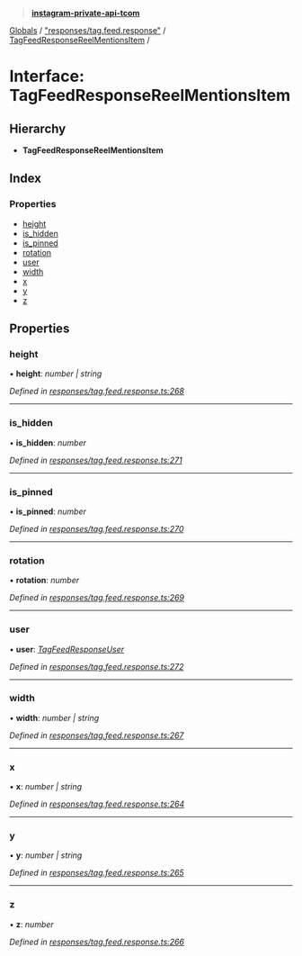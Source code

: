> **[instagram-private-api-tcom](../README.md)**

[Globals](../README.md) / ["responses/tag.feed.response"](../modules/_responses_tag_feed_response_.md) / [TagFeedResponseReelMentionsItem](_responses_tag_feed_response_.tagfeedresponsereelmentionsitem.md) /

# Interface: TagFeedResponseReelMentionsItem

## Hierarchy

* **TagFeedResponseReelMentionsItem**

## Index

### Properties

* [height](_responses_tag_feed_response_.tagfeedresponsereelmentionsitem.md#height)
* [is_hidden](_responses_tag_feed_response_.tagfeedresponsereelmentionsitem.md#is_hidden)
* [is_pinned](_responses_tag_feed_response_.tagfeedresponsereelmentionsitem.md#is_pinned)
* [rotation](_responses_tag_feed_response_.tagfeedresponsereelmentionsitem.md#rotation)
* [user](_responses_tag_feed_response_.tagfeedresponsereelmentionsitem.md#user)
* [width](_responses_tag_feed_response_.tagfeedresponsereelmentionsitem.md#width)
* [x](_responses_tag_feed_response_.tagfeedresponsereelmentionsitem.md#x)
* [y](_responses_tag_feed_response_.tagfeedresponsereelmentionsitem.md#y)
* [z](_responses_tag_feed_response_.tagfeedresponsereelmentionsitem.md#z)

## Properties

###  height

• **height**: *number | string*

*Defined in [responses/tag.feed.response.ts:268](https://github.com/cuonglnhust/instagram-private-api-tcom/blob/3e16058/src/responses/tag.feed.response.ts#L268)*

___

###  is_hidden

• **is_hidden**: *number*

*Defined in [responses/tag.feed.response.ts:271](https://github.com/cuonglnhust/instagram-private-api-tcom/blob/3e16058/src/responses/tag.feed.response.ts#L271)*

___

###  is_pinned

• **is_pinned**: *number*

*Defined in [responses/tag.feed.response.ts:270](https://github.com/cuonglnhust/instagram-private-api-tcom/blob/3e16058/src/responses/tag.feed.response.ts#L270)*

___

###  rotation

• **rotation**: *number*

*Defined in [responses/tag.feed.response.ts:269](https://github.com/cuonglnhust/instagram-private-api-tcom/blob/3e16058/src/responses/tag.feed.response.ts#L269)*

___

###  user

• **user**: *[TagFeedResponseUser](_responses_tag_feed_response_.tagfeedresponseuser.md)*

*Defined in [responses/tag.feed.response.ts:272](https://github.com/cuonglnhust/instagram-private-api-tcom/blob/3e16058/src/responses/tag.feed.response.ts#L272)*

___

###  width

• **width**: *number | string*

*Defined in [responses/tag.feed.response.ts:267](https://github.com/cuonglnhust/instagram-private-api-tcom/blob/3e16058/src/responses/tag.feed.response.ts#L267)*

___

###  x

• **x**: *number | string*

*Defined in [responses/tag.feed.response.ts:264](https://github.com/cuonglnhust/instagram-private-api-tcom/blob/3e16058/src/responses/tag.feed.response.ts#L264)*

___

###  y

• **y**: *number | string*

*Defined in [responses/tag.feed.response.ts:265](https://github.com/cuonglnhust/instagram-private-api-tcom/blob/3e16058/src/responses/tag.feed.response.ts#L265)*

___

###  z

• **z**: *number*

*Defined in [responses/tag.feed.response.ts:266](https://github.com/cuonglnhust/instagram-private-api-tcom/blob/3e16058/src/responses/tag.feed.response.ts#L266)*